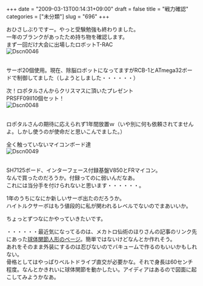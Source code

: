 +++
date = "2009-03-13T00:14:31+09:00"
draft = false
title = "戦力確認"
categories = ["未分類"]
slug = "696"
+++

<p>おひさしぶりですー。やっと受験勉強も終わりました。<br />一年のブランクがあったため持ち物を確認します。<br />まず一回だけ大会に出場したロボットT-RAC<br /><img border="0" src="/images/robolog/photos/uncategorized/2009/03/13/dscn0046.jpg" title="Dscn0046" alt="Dscn0046" />

<br />サーボ20個使用。現在、除脳ロボットになってますがRCB-1とATmega32ボードで制御してました（しようとしました・・・・・・）</p>

<p>次！ロポタルさんからクリスマスに頂いたプレゼント<br />PRSFF09Ⅱ10個セット！<br /><img border="0" src="/images/robolog/photos/uncategorized/2009/03/13/dscn0048.jpg" title="Dscn0048" alt="Dscn0048" />

<br />ロポタルさんの期待に応えられず1年間放置ｗ（いや別に何も依頼されてませんよ。しかし使うのが使命だと思いこんでました。）</p>

<p>全く触っていないマイコンボード達<br /><img border="0" src="/images/robolog/photos/uncategorized/2009/03/13/dscn0049.jpg" title="Dscn0049" alt="Dscn0049" />

<br />SH7125ボード、インターフェース付録基盤V850とFRマイコン。<br />なんで買ったのだろうか。付録ってのに弱いんだなあ。<br />これには当分手を付けられないと思います・・・・・・。</p>

<p>1年のうちになにか新しいサーボ出たのだろうか。<br />ハイトルクサーボはもう値段的に私が関われるレベルでないのでまあいいか。</p>

<p>ちょっとずつなにかやっていきたいです。</p>

<p>・・・・・・最近気になってるのは、メカトロ仙術のほりさんの記事のリンク先にあった<a href="http://www.aimi-doll.com/top.html">球体関節人形のページ</a>。簡単ではないけどなんとか作れそう。<br />あれをそのまま外装にするのは忍びないのでバキュームで作るのもいいかもしれない。<br />骨格としてはやっぱりベルトドライブ直交が必要かな。それで身長は60センチ程度。なんとかきれいに球体関節を動かしたい。アイディアはあるので図面に起こしてみようかなあ。</p>


